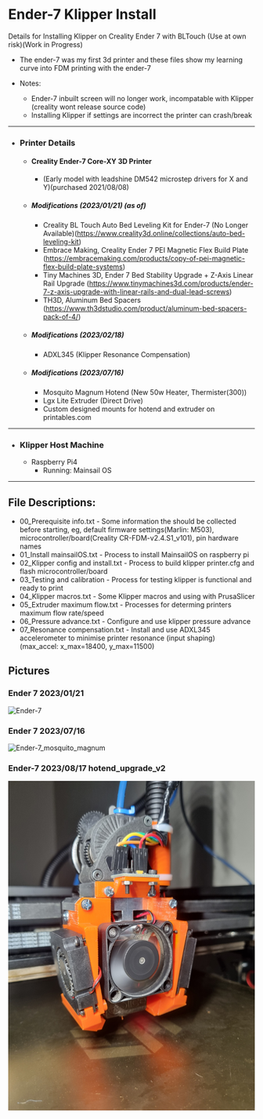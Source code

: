 # Ender-7 Klipper Install
Details for Installing Klipper on Creality Ender 7 with BLTouch (Use at own risk)(Work in Progress)
- The ender-7 was my first 3d printer and these files show my learning curve into FDM printing with the ender-7

- Notes:
  - Ender-7 inbuilt screen will no longer work, incompatable with Klipper (creality wont release source code)
  - Installing Klipper if settings are incorrect the printer can crash/break
  
- - - -
- ### Printer Details
  - #### Creality Ender-7 Core-XY 3D Printer
    - (Early model with leadshine DM542 microstep drivers for X and Y)(purchased 2021/08/08)
  - ##### Modifications (2023/01/21) (as of)
    - Creality BL Touch Auto Bed Leveling Kit for Ender-7 (No Longer Available)(https://www.creality3d.online/collections/auto-bed-leveling-kit)
    - Embrace Making, Creality Ender 7 PEI Magnetic Flex Build Plate (https://embracemaking.com/products/copy-of-pei-magnetic-flex-build-plate-systems)
    - Tiny Machines 3D, Ender 7 Bed Stability Upgrade + Z-Axis Linear Rail Upgrade (https://www.tinymachines3d.com/products/ender-7-z-axis-upgrade-with-linear-rails-and-dual-lead-screws)
    - TH3D, Aluminum Bed Spacers (https://www.th3dstudio.com/product/aluminum-bed-spacers-pack-of-4/)

  - ##### Modifications (2023/02/18)
    - ADXL345 (Klipper Resonance Compensation)

  - ##### Modifications (2023/07/16)
    - Mosquito Magnum Hotend (New 50w Heater, Thermister(300))
    - Lgx Lite Extruder (Direct Drive)
    - Custom designed mounts for hotend and extruder on printables.com

- - - -           
- ### Klipper Host Machine
  - Raspberry Pi4
    - Running: Mainsail OS

- - - -
## File Descriptions:
 - 00_Prerequisite info.txt - Some information the should be collected before starting, eg, default firmware settings(Marlin: M503), microcontroller/board(Creality CR-FDM-v2.4.S1_v101), pin hardware names
 - 01_Install mainsailOS.txt - Process to install MainsailOS on raspberry pi
 - 02_Klipper config and install.txt - Process to build klipper printer.cfg and flash microcontroller/board
 - 03_Testing and calibration - Process for testing klipper is functional and ready to print
 - 04_Klipper macros.txt - Some Klipper macros and using with PrusaSlicer
 - 05_Extruder maximum flow.txt - Processes for determing printers maximum flow rate/speed
 - 06_Pressure advance.txt - Configure and use klipper pressure advance
 - 07_Resonance compensation.txt - Install and use ADXL345 accelerometer to minimise printer resonance (input shaping) (max_accel: x_max=18400, y_max=11500)
 
## Pictures
### Ender 7 2023/01/21
![Ender-7](images/20230121_Ender-7_Whole.jpg)

### Ender 7 2023/07/16
![Ender-7_mosquito_magnum](images/20230712_ender-7_hotend.jpg)

### Ender-7 2023/08/17 hotend_upgrade_v2
![Ender-7_mosquitto_magnum_v2](images/20230817_ender-7_hotend_picture.jpg)

